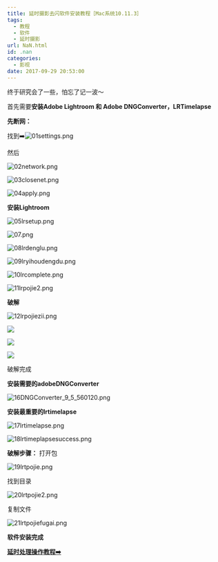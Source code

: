 ```yaml
---
title: 延时摄影去闪软件安装教程［Mac系统10.11.3］
tags:
  - 教程
  - 软件
  - 延时摄影
url: NaN.html
id: .nan
categories:
  - 影视
date: 2017-09-29 20:53:00
---
```


终于研究会了一些，怕忘了记一波～

首先需要**安装Adobe Lightroom 和 Adobe DNGConverter，LRTimelapse**

**先断网：**

找到➡️![01settings.png](https://cdn.menhood.wang/2017/09/201709291506694642661817.png "01settings.png")

然后

![02network.png](https://cdn.menhood.wang/2017/09/201709291506694701883955.png "02network.png")

![03closenet.png](https://cdn.menhood.wang/2017/09/201709291506694787825169.png "03closenet.png")

![04apply.png](https://cdn.menhood.wang/2017/09/201709291506694787396001.png "04apply.png")

**安装Lightroom**

![05lrsetup.png](https://cdn.menhood.wang/2017/09/201709291506694928671898.png "05lrsetup.png")

![07.png](https://cdn.menhood.wang/2017/09/201709291506694928573729.png "07.png")

![08lrdenglu.png](https://cdn.menhood.wang/2017/09/201709291506694928759073.png "08lrdenglu.png")

![09lryihoudengdu.png](https://cdn.menhood.wang/2017/09/201709291506694928474670.png "09lryihoudengdu.png")

![10lrcomplete.png](https://cdn.menhood.wang/2017/09/201709291506694928301728.png "10lrcomplete.png")

![11lrpojie2.png](https://cdn.menhood.wang/2017/09/201709291506694928924685.png "11lrpojie2.png")

**破解**

![12lrpojiezii.png](https://cdn.menhood.wang/2017/09/201709291506695184427479.png "12lrpojiezii.png")

![](https://cdn.menhood.wang/2017/09/201709291506695195680513.png)

![](https://cdn.menhood.wang/2017/09/201709291506695202534662.png)

![](https://cdn.menhood.wang/2017/09/201709291506695209900074.png)

破解完成

**安装需要的adobeDNGConverter**

![16DNGConverter_9_5_560120.png](https://cdn.menhood.wang/2017/09/201709291506695292862726.png "16DNGConverter_9_5_560120.png")

**安装最重要的lrtimelapse**

![17lrtimelapse.png](https://cdn.menhood.wang/2017/09/201709291506695352838705.png "17lrtimelapse.png")

![18lrtimeplapsesuccess.png](https://cdn.menhood.wang/2017/09/201709291506695358333370.png "18lrtimeplapsesuccess.png")

**破解步骤：** 打开包

![19lrtpojie.png](https://cdn.menhood.wang/2017/09/201709291506695363152049.png "19lrtpojie.png")

找到目录

![20lrtpojie2.png](https://cdn.menhood.wang/2017/09/201709291506695366584280.png "20lrtpojie2.png")

复制文件

![21lrtpojiefugai.png](https://cdn.menhood.wang/2017/09/201709291506695372550413.png "21lrtpojiefugai.png")

**软件安装完成**

[**延时处理操作教程➡️**](https://blog.mdh.red/archives/118)